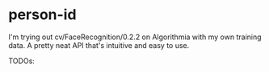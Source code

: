 # person-id

I'm trying out cv/FaceRecognition/0.2.2 on Algorithmia with my own training data. A pretty neat API that's intuitive and easy to use.

TODOs:
